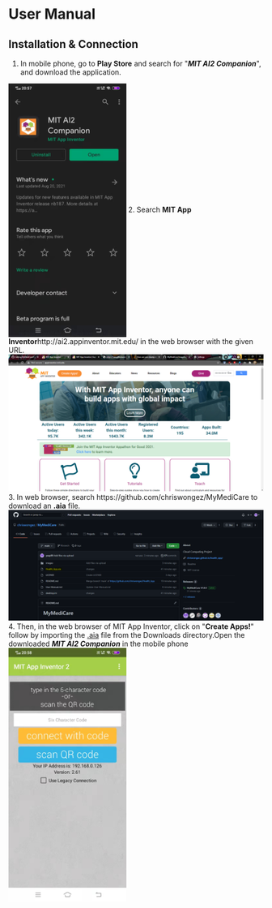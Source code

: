 # User Manual
## Installation & Connection
1. In mobile phone, go to <b>Play Store</b> and search for "<i><b>MIT AI2 Companion</b></i>", and download the application.
<img align="center" src="/images/mit1.jpg" align="right" height="500" />
2. Search <b>MIT App Inventor</b>http://ai2.appinventor.mit.edu/ in the web browser with the given URL.
<img src="/images/mit3.png" width="900" />
3. In web browser, search https://github.com/chriswongez/MyMediCare to download an <b>.aia</b> file.
<img src="/images/mit4.png" width="900"/>
4. Then, in the web browser of MIT App Inventor, click on "<b>Create Apps!</b>" follow by importing the <u>.aia</u> file from the Downloads directory.Open the downloaded <i><b>MIT AI2 Companion</b></i> in the mobile phone 
<img align="center" src="/images/mit2.jpg" height="500" />


